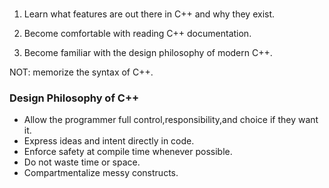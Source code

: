 ### 
1. Learn what features are out there in C++ and why they exist.

2. Become comfortable with reading C++ documentation.

3. Become familiar with the design philosophy of modern C++.

NOT: memorize the syntax of C++.

### Design Philosophy of C++

- Allow the programmer full control,responsibility,and choice if they want it.
- Express ideas and intent directly in code. 
- Enforce safety at compile time whenever possible.
- Do not waste time or space.
- Compartmentalize messy constructs.

